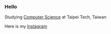 ### Hello 
Studying [Computer Science](https://eecs.ntut.edu.tw/index.php) at Taipei Tech, Taiwan

Here is my [Instagram](https://www.instagram.com/amragang.1011/) 
